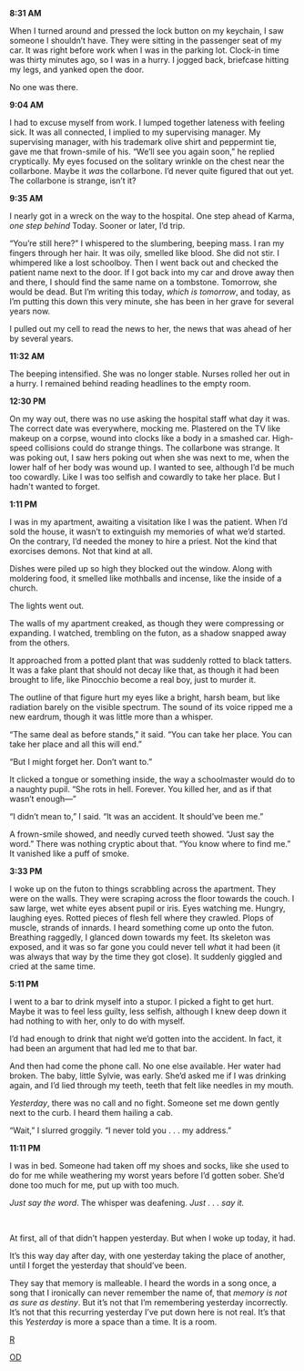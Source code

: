 **8:31 AM**

When I turned around and pressed the lock button on my keychain, I saw someone I shouldn’t have. They were sitting in the passenger seat of my car. It was right before work when I was in the parking lot. Clock-in time was thirty minutes ago, so I was in a hurry.  I jogged back, briefcase hitting my legs, and yanked open the door.

No one was there.

**9:04 AM**

I had to excuse myself from work. I lumped together lateness with feeling sick. It was all connected, I implied to my supervising manager. My supervising manager, with his trademark olive shirt and peppermint tie, gave me that frown-smile of his. “We’ll see you again soon,” he replied cryptically. My eyes focused on the solitary wrinkle on the chest near the collarbone. Maybe it *was* the collarbone. I’d never quite figured that out yet. The collarbone is strange, isn’t it?

**9:35 AM**

I nearly got in a wreck on the way to the hospital. One step ahead of Karma, *one step behind* Today. Sooner or later, I’d trip.

“You’re still here?” I whispered to the slumbering, beeping mass. I ran my fingers through her hair. It was oily, smelled like blood. She did not stir. I whimpered like a lost schoolboy. Then I went back out and checked the patient name next to the door. If I got back into my car and drove away then and there, I should find the same name on a tombstone. Tomorrow, she would be dead. But I’m writing this today, *which is tomorrow*, and today, as I’m putting this down this very minute, she has been in her grave for several years now.

I pulled out my cell to read the news to her, the news that was ahead of her by several years.

**11:32 AM**

The beeping intensified. She was no longer stable. Nurses rolled her out in a hurry. I remained behind reading headlines to the empty room.

**12:30 PM**

On my way out, there was no use asking the hospital staff what day it was. The correct date was everywhere, mocking me. Plastered on the TV like makeup on a corpse, wound into clocks like a body in a smashed car. High-speed collisions could do strange things. The collarbone was strange. It was poking out, I saw hers poking out when she was next to me, when the lower half of her body was wound up. I wanted to see, although I’d be much too cowardly. Like I was too selfish and cowardly to take her place. But I hadn't wanted to forget.

**1:11 PM**

I was in my apartment, awaiting a visitation like I was the patient. When I’d sold the house, it wasn’t to extinguish my memories of what we’d started. On the contrary, I’d needed the money to hire a priest. Not the kind that exorcises demons. Not that kind at all.

Dishes were piled up so high they blocked out the window. Along with moldering food, it smelled like mothballs and incense, like the inside of a church.

The lights went out.

The walls of my apartment creaked, as though they were compressing or expanding. I watched, trembling on the futon, as a shadow snapped away from the others.

It approached from a potted plant that was suddenly rotted to black tatters. It was a fake plant that should not decay like that, as though it had been brought to life, like Pinocchio become a real boy, just to murder it.

The outline of that figure hurt my eyes like a bright, harsh beam, but like radiation barely on the visible spectrum. The sound of its voice ripped me a new eardrum, though it was little more than a whisper.

“The same deal as before stands,” it said. “You can take her place. You can take her place and all this will end.”

“But I might forget her. Don’t want to.”

It clicked a tongue or something inside, the way a schoolmaster would do to a naughty pupil. “She rots in hell. Forever. You killed her, and as if that wasn’t enough—”

“I didn’t mean to,” I said. “It was an accident. It should’ve been me.”

A frown-smile showed, and needly curved teeth showed. “Just say the word.” There was nothing cryptic about that. “You know where to find me.” It vanished like a puff of smoke.

**3:33 PM**

I woke up on the futon to things scrabbling across the apartment. They were on the walls. They were scraping across the floor towards the couch. I saw large, wet white eyes absent pupil or iris. Eyes watching me. Hungry, laughing eyes. Rotted pieces of flesh fell where they crawled. Plops of muscle, strands of innards. I heard something come up onto the futon. Breathing raggedly, I glanced down towards my feet. Its skeleton was exposed, and it was so far gone you could never tell *wha*t it had been (it was always that way by the time they got close). It suddenly giggled and cried at the same time.

**5:11 PM**

I went to a bar to drink myself into a stupor. I picked a fight to get hurt. Maybe it was to feel less guilty, less selfish, although I knew deep down it had nothing to with her, only to do with myself.

I’d had enough to drink that night we’d gotten into the accident. In fact, it had been an argument that had led me to that bar.

And then had come the phone call. No one else available. Her water had broken. The baby, little Sylvie, was early. She’d asked me if I was drinking again, and I’d lied through my teeth, teeth that felt like needles in my mouth.

*Yesterday*, there was no call and no fight. Someone set me down gently next to the curb. I heard them hailing a cab.

“Wait,” I slurred groggily. “I never told you . . . my address.”

**11:11 PM**

I was in bed. Someone had taken off my shoes and socks, like she used to do for me while weathering my worst years before I’d gotten sober. She’d done too much for me, put up with too much.

*Just say the word*. The whisper was deafening. *Just . . . say it.*

&#x200B;

At first, all of that didn’t happen yesterday. But when I woke up today, it had.

It’s this way day after day, with one yesterday taking the place of another, until I forget the yesterday that should’ve been.

They say that memory is malleable. I heard the words in a song once, a song that I ironically can never remember the name of, that *memory is not as sure as destiny*. But it’s not that I’m remembering yesterday incorrectly. It’s not that this recurring yesterday I’ve put down here is not real. It’s that this *Yesterday* is more a space than a time. It is a room.

[R](https://www.reddit.com/r/Rick_the_Intern/)

[OD](https://www.reddit.com/r/Odd_directions/)